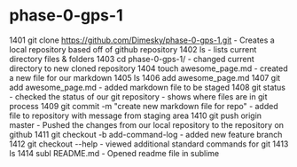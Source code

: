 # phase-0-gps-1

 1401  git clone https://github.com/Dimesky/phase-0-gps-1.git - Creates a local repository based off of github repository
 1402  ls - lists current directory files & folders
 1403  cd phase-0-gps-1/ - changed current directory to new cloned repository
 1404  touch awesome_page.md - created a new file for our markdown
 1405  ls 
 1406  add awesome_page.md
 1407  git add awesome_page.md - added markdown file to be staged
 1408  git status - checked the status of our git repository - shows where files are in git process
 1409  git commit -m "create new markdown file for repo" - added file to repository with message from staging area
 1410  git push origin master - Pushed the changes from our local repository to the repository on github
 1411  git checkout -b add-command-log - added new feature branch
 1412  git checkout --help - viewed additional standard commands for git
 1413  ls
 1414  subl README.md - Opened readme file in sublime
 